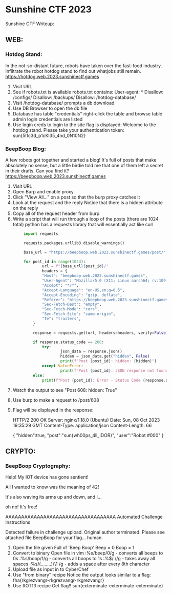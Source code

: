 # Sunshine CTF 2023

Sunshine CTF Writeup:

## WEB:
### Hotdog Stand:
In the not-so-distant future, robots have taken over the fast-food industry. Infiltrate the robot hotdog stand to find out whatjobs still remain.
https://hotdog.web.2023.sunshinectf.games 

1. Visit URL
2. See if robots.txt is available
	robots.txt contains:
		User-agent: * Disallow: /configs/ Disallow: /backups/ Disallow: /hotdog-database/
3. Visit /hotdog-database/
	prompts a db download
4. Use DB Browser to open the db file
5. Database has table "credentials"
	right-click the table and browse table
	admin login credentials are listed
6. Use login creds to login to the site
	flag is displayed:
				Welcome to the hotdog stand.
		Please take your authentication token: sun{5l1c3d_p1cKl35_4nd_0N10N2}

### BeepBoop Blog:
A few robots got together and started a blog! It's full of posts that make absolutely no sense, but a little birdie told me that one of them left a secret in their drafts. Can you find it?
https://beepboop.web.2023.sunshinectf.games 

1. Visit URL
2. Open Burp and enable proxy
3. Click "View All..." on a post so that the burp proxy catches it
4. Look at the request and the reply
	Notice that there is a hidden attribute on the reply
5. Copy all of the request header from burp
6. Write a script that will run through a loop of the posts (there are 1024 total)
	python has a requests library that will essentially act like curl

```python
		import requests

		requests.packages.urllib3.disable_warnings()

		base_url = "https://beepboop.web.2023.sunshinectf.games/post/"

		for post_id in range(1024):
    		    url = f"{base_url}{post_id}/"
    	  	    headers = {
        		"Host": "beepboop.web.2023.sunshinectf.games",
        		"User-Agent": "Mozilla/5.0 (X11; Linux aarch64; rv:109.0) Gecko/20100101 Firefox/115.0",
        		"Accept": "*/*",
        		"Accept-Language": "en-US,en;q=0.5",
        		"Accept-Encoding": "gzip, deflate",
        		"Referer": "https://beepboop.web.2023.sunshinectf.games/",
        		"Sec-Fetch-Dest": "empty",
        		"Sec-Fetch-Mode": "cors",
        		"Sec-Fetch-Site": "same-origin",
        		"Te": "trailers",
    		}

    		response = requests.get(url, headers=headers, verify=False)

    		if response.status_code == 200:
        		try:
            		    json_data = response.json()
            		    hidden = json_data.get("hidden", False)
            		    print(f"Post {post_id}: hidden: {hidden}")
        		except ValueError:
            		    print(f"Post {post_id}: JSON response not found")
    		else:
        	    print(f"Post {post_id}: Error - Status Code {response.status_code}")
```
   
7. Watch the output to see "Post 608: hidden: True"
8. Use burp to make a request to /post/608
9. Flag will be displayed in the response:
	
 	HTTP/2 200 OK
	Server: nginx/1.18.0 (Ubuntu)
	Date: Sun, 08 Oct 2023 19:35:29 GMT
	Content-Type: application/json
	Content-Length: 66

	{
	"hidden":true,
	"post":"sun{wh00ps_4ll_IDOR}",
	"user":"Robot #000"
	}
	
	
## CRYPTO:
### BeepBoop Cryptography:
Help! My IOT device has gone sentient!

All I wanted to know was the meaning of 42!

It's also waving its arms up and down, and I...

oh no! It's free!

AAAAAAAAAAAAAAAAAAAAAAAAAAAAAAAAAAA
Automated Challenge Instructions

Detected failure in challenge upload. Original author terminated. Please see attached file BeepBoop for your flag... human.

1. Open the file given
	Full of 'Beep Boop'
	Beep = 0
	Boop = 1
2. Convert to binary
	Open file in vim
	:%s/beep/0/g - converts all beeps to 0s
	:%s/boop/1/g - converts all boops to 1s
	:%$/ //g - takes away all spaces
	:%s/\(........\)/\1 /g - adds a space after every 8th character
3. Upload file as input in to CyberChef
4. Use "from binary" recipe
	Notice the output looks similar to a flag:
		fha{rkgrezvangr-rkgrezvangr-rkgrezvangr}
5. Use ROT13 recipe
	Get flag!!
		sun{exterminate-exterminate-exterminate}
